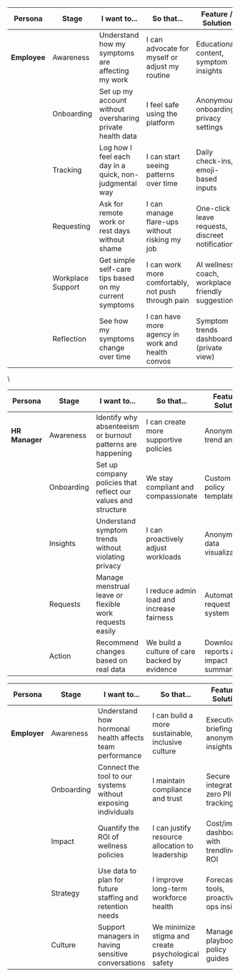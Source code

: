 

| Persona | Stage | I want to... | So that... | Feature / Solution |
| ----- | ----- | ----- | ----- | ----- |
| **Employee** | Awareness | Understand how my symptoms are affecting my work | I can advocate for myself or adjust my routine | Educational content, symptom insights |
|  | Onboarding | Set up my account without oversharing private health data | I feel safe using the platform | Anonymous onboarding, privacy settings |
|  | Tracking | Log how I feel each day in a quick, non-judgmental way | I can start seeing patterns over time | Daily check-ins, emoji-based inputs |
|  | Requesting | Ask for remote work or rest days without shame | I can manage flare-ups without risking my job | One-click leave requests, discreet notifications |
|  | Workplace Support | Get simple self-care tips based on my current symptoms | I can work more comfortably, not push through pain | AI wellness coach, workplace-friendly suggestions |
|  | Reflection | See how my symptoms change over time | I can have more agency in work and health convos | Symptom trends dashboard (private view) |

\\

| Persona | Stage | I want to... | So that... | Feature / Solution |
| ----- | ----- | ----- | ----- | ----- |
| **HR Manager** | Awareness | Identify why absenteeism or burnout patterns are happening | I can create more supportive policies | Anonymous trend analysis |
|  | Onboarding | Set up company policies that reflect our values and structure | We stay compliant and compassionate | Custom HR policy templates |
|  | Insights | Understand symptom trends without violating privacy | I can proactively adjust workloads | Anonymized data visualization |
|  | Requests | Manage menstrual leave or flexible work requests easily | I reduce admin load and increase fairness | Automated request system |
|  | Action | Recommend changes based on real data | We build a culture of care backed by evidence | Downloadable reports and impact summaries |

| Persona | Stage | I want to... | So that... | Feature / Solution |
| ----- | ----- | ----- | ----- | ----- |
| **Employer** | Awareness | Understand how hormonal health affects team performance | I can build a more sustainable, inclusive culture | Executive briefings, anonymized insights |
|  | Onboarding | Connect the tool to our systems without exposing individuals | I maintain compliance and trust | Secure integration, zero PII tracking |
|  | Impact | Quantify the ROI of wellness policies | I can justify resource allocation to leadership | Cost/impact dashboard with trendline ROI |
|  | Strategy | Use data to plan for future staffing and retention needs | I improve long-term workforce health | Forecasting tools, proactive ops insights |
|  | Culture | Support managers in having sensitive conversations | We minimize stigma and create psychological safety | Manager playbooks, policy guides |

